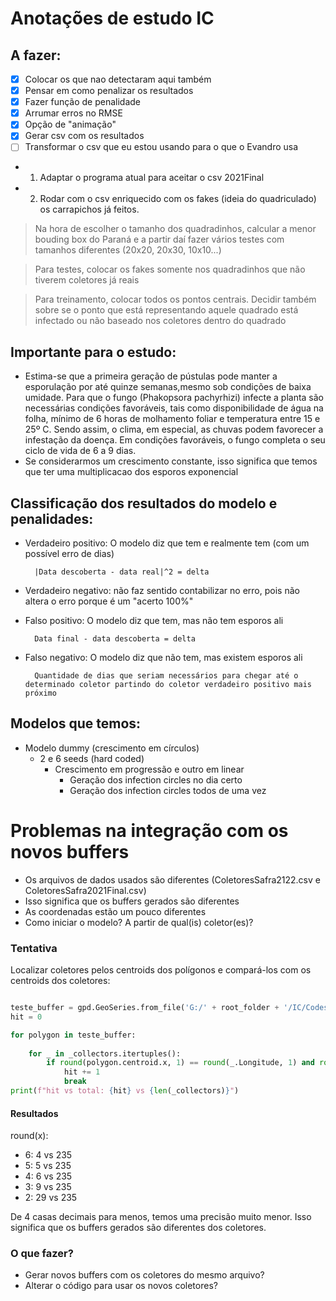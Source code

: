# Anotações de estudo IC

## A fazer:

- [x] Colocar os que nao detectaram aqui também
- [x] Pensar em como penalizar os resultados
- [x] Fazer função de penalidade
- [x] Arrumar erros no RMSE
- [x] Opção de "animação"
- [x] Gerar csv com os resultados
- [ ] Transformar o csv que eu estou usando para o que o Evandro usa
- 1. Adaptar o programa atual para aceitar o csv 2021Final
- 2. Rodar com o csv enriquecido com os fakes (ideia do quadriculado) os carrapichos já feitos.

> Na hora de escolher o tamanho dos quadradinhos, calcular a menor bouding box do Paraná e a partir daí fazer vários testes com tamanhos diferentes (20x20, 20x30, 10x10...)

> Para testes, colocar os fakes somente nos quadradinhos que não tiverem coletores já reais

> Para treinamento, colocar todos os pontos centrais. Decidir também sobre se o ponto que está representando aquele quadrado está infectado ou não baseado nos coletores dentro do quadrado




## Importante para o estudo:
- Estima-se que a primeira geração de pústulas pode manter a esporulação por até quinze semanas,mesmo sob condições de baixa umidade. Para que o fungo (Phakopsora pachyrhizi) infecte a planta
    são necessárias condições favoráveis, tais como disponibilidade de água na folha, mínimo de 6
    horas de molhamento foliar e temperatura entre 15 e 25º C. Sendo assim, o clima, em especial,
    as chuvas podem favorecer a infestação da doença. Em condições favoráveis, o fungo completa o seu
    ciclo de vida de 6 a 9 dias.
- Se considerarmos um crescimento constante, isso significa que temos que ter uma multiplicacao dos esporos exponencial

## Classificação dos resultados do modelo e penalidades:

- Verdadeiro positivo: O modelo diz que tem e realmente tem (com um possível erro de dias) 

        |Data descoberta - data real|^2 = delta

- Verdadeiro negativo: não faz sentido contabilizar no erro, pois não altera o erro porque é um "acerto 100%"
    
    
- Falso positivo: O modelo diz que tem, mas não tem esporos ali

        Data final - data descoberta = delta

- Falso negativo: O modelo diz que não tem, mas existem esporos ali

        Quantidade de dias que seriam necessários para chegar até o determinado coletor partindo do coletor verdadeiro positivo mais próximo
    
## Modelos que temos:

- Modelo dummy (crescimento em círculos)
    - 2 e 6 seeds (hard coded)
        - Crescimento em progressão e outro em linear
            - Geração dos infection circles no dia certo
            - Geração dos infection circles todos de uma vez
    
# Problemas na integração com os novos buffers

- Os arquivos de dados usados são diferentes (ColetoresSafra2122.csv e ColetoresSafra2021Final.csv)
- Isso significa que os buffers gerados são diferentes
- As coordenadas estão um pouco diferentes
- Como iniciar o modelo? A partir de qual(is) coletor(es)?

### Tentativa

Localizar coletores pelos centroids dos polígonos e compará-los com os centroids dos coletores:

```python

teste_buffer = gpd.GeoSeries.from_file('G:/' + root_folder + '/IC/Codes/buffers-seminais/15-005-safra2021-buffer-seminais-carrap.shp')
hit = 0

for polygon in teste_buffer:
    
    for _ in _collectors.itertuples():
        if round(polygon.centroid.x, 1) == round(_.Longitude, 1) and round(polygon.centroid.y, 1) == round(_.Latitude, 1):
            hit += 1
            break
print(f"hit vs total: {hit} vs {len(_collectors)}")

```

#### Resultados

round(x):

- 6: 4 vs 235
- 5: 5 vs 235
- 4: 6 vs 235
- 3: 9 vs 235
- 2: 29 vs 235

De 4 casas decimais para menos, temos uma precisão muito menor. Isso significa que os buffers gerados são diferentes dos coletores.

### O que fazer?

- Gerar novos buffers com os coletores do mesmo arquivo?
- Alterar o código para usar os novos coletores?